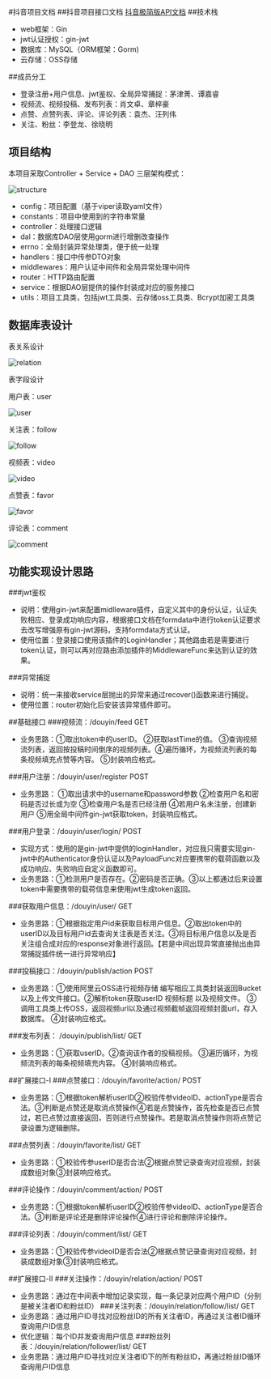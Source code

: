 #抖音项目文档
##抖音项目接口文档
[抖音极简版API文档](https://www.apifox.cn/apidoc/shared-8cc50618-0da6-4d5e-a398-76f3b8f766c5/api-18345145)
##技术栈
- web框架：Gin 
- jwt认证授权：gin-jwt
- 数据库：MySQL（ORM框架：Gorm)
- 云存储：OSS存储

##成员分工
- 登录注册+用户信息、jwt鉴权、全局异常捕捉：茅津菁、谭嘉睿
- 视频流、视频投稿、发布列表：肖文卓、章梓豪
- 点赞、点赞列表、评论、评论列表：袁杰、汪列伟
- 关注、粉丝：李登龙、徐晓明 
  
## 项目结构
  本项目采取Controller + Service + DAO 三层架构模式：

  ![structure](https://tva1.sinaimg.cn/large/e6c9d24ely1h35qxwshlej207e0xjq44.jpg)
- config：项目配置（基于viper读取yaml文件）
- constants：项目中使用到的字符串常量
- controller：处理接口逻辑
- dal：数据库DAO层使用gorm进行增删改查操作
- errno：全局封装异常处理类，便于统一处理
- handlers：接口中传参DTO对象
- middlewares：用户认证中间件和全局异常处理中间件
- router：HTTP路由配置
- service：根据DAO层提供的操作封装成对应的服务接口
- utils：项目工具类，包括jwt工具类、云存储oss工具类、Bcrypt加密工具类

## 数据库表设计
表关系设计

![relation](https://tva1.sinaimg.cn/large/e6c9d24ely1h35qx3y5kbj20g50ctwes.jpg)

表字段设计

用户表：user

![user](https://tva1.sinaimg.cn/large/e6c9d24ely1h35qyiup5bj20g3075jst.jpg)

关注表：follow

![follow](https://tva1.sinaimg.cn/large/e6c9d24ely1h35r4o55gtj20fc05o756.jpg)

视频表：video

![video](https://tva1.sinaimg.cn/large/e6c9d24ely1h35qze5hboj20gb072gn1.jpg)

点赞表：favor

![favor](https://tva1.sinaimg.cn/large/e6c9d24ely1h35qyyxb7pj20ev05rjsc.jpg)

评论表：comment

![comment](https://tva1.sinaimg.cn/large/e6c9d24ely1h35r0zrkktj20f506hjsi.jpg)

## 功能实现设计思路
###jwt鉴权
- 说明：使用gin-jwt来配置midlleware插件，自定义其中的身份认证，认证失败相应、登录成功响应内容，根据接口文档在formdata中进行token认证要求去改写增强原有gin-jwt源码，支持formdata方式认证。
- 使用位置：登录接口使用该插件的LoginHandler；其他路由若是需要进行token认证，则可以再对应路由添加插件的MiddlewareFunc来达到认证的效果。

###异常捕捉
- 说明：统一来接收service层抛出的异常来通过recover()函数来进行捕捉。
- 使用位置：router初始化后安装该异常插件即可。


##基础接口
###视频流：/douyin/feed GET
- 业务思路：①取出token中的userID。 ②获取lastTime的值。 ③查询视频流列表，返回按投稿时间倒序的视频列表。④遍历循环，为视频流列表的每条视频填充点赞等内容。 ⑤封装响应格式。

###用户注册：/douyin/user/register POST
- 业务思路： ①取出请求中的username和password参数  ②检查用户名和密码是否过长或为空 ③检查用户名是否已经注册  ④若用户名未注册，创建新用户  ⑤用全局中间件gin-jwt获取token，封装响应格式。

###用户登录：/douyin/user/login/ POST
- 实现方式：使用的是gin-jwt中提供的loginHandler，对应我只需要实现gin-jwt中的Authenticator身份认证以及PayloadFunc对应要携带的载荷函数以及成功响应、失败响应自定义函数即可。
- 业务思路：①检测用户是否存在。②密码是否正确。③以上都通过后来设置token中需要携带的载荷信息来使用jwt生成token返回。

###获取用户信息：/douyin/user/ GET
- 业务思路：①根据指定用户id来获取目标用户信息。②取出token中的userID以及目标用户id去查询关注表是否关注。③将目标用户信息以及是否关注组合成对应的response对象进行返回。【若是中间出现异常直接抛出由异常捕捉插件统一进行异常响应】

###投稿接口：/douyin/publish/action POST
- 业务思路：①使用阿里云OSS进行视频存储 编写相应工具类封装返回Bucket以及上传文件接口。②解析token获取userID 视频标题 以及视频文件。 ③调用工具类上传OSS，返回视频url以及通过视频截帧返回视频封面url，存入数据库。 ④封装响应格式。

###发布列表： /douyin/publish/list/ GET
- 业务思路：①获取userID。②查询该作者的投稿视频。 ③遍历循环，为视频流列表的每条视频填充内容。 ④封装响应格式。

##扩展接口-I
###点赞接口：/douyin/favorite/action/ POST
- 业务思路：①根据token解析userID②校验传参videoID、actionType是否合法。③判断是点赞还是取消点赞操作④若是点赞操作，首先检查是否已点赞过，若已点赞过直接返回，否则进行点赞操作。若是取消点赞操作则将点赞记录设置为逻辑删除。

###点赞列表：/douyin/favorite/list/ GET
- 业务思路：①校验传参userID是否合法②根据点赞记录查询对应视频，封装成数组对象③封装响应格式。

###评论操作：/douyin/comment/action/ POST
- 业务思路：①根据token解析userID②校验传参videoID、actionType是否合法。③判断是评论还是删除评论操作④进行评论和删除评论操作。

###评论列表：/douyin/comment/list/ GET
- 业务思路：①校验传参videoID是否合法②根据点赞记录查询对应视频，封装成数组对象③封装响应格式。


##扩展接口-II
###关注操作：/douyin/relation/action/  POST
- 业务思路：通过在中间表中增加记录实现，每一条记录对应两个用户ID（分别是被关注者ID和粉丝ID）
###关注列表：/douyin/relation/follow/list/ GET
- 业务思路：通过用户ID寻找对应粉丝ID的所有关注者ID，再通过关注者ID循环查询用户ID信息
- 优化逻辑：每个ID并发查询用户信息
###粉丝列表：/douyin/relation/follower/list/ GET
- 业务思路：通过用户ID寻找对应关注者ID下的所有粉丝ID，再通过粉丝ID循环查询用户ID信息